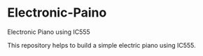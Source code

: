 # Electronic-Paino

Electronic Piano using IC555

This repository helps to build a simple electric piano using IC555.
